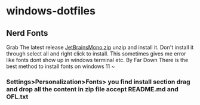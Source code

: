 # windows-dotfiles

## Nerd Fonts
Grab The latest release [JetBrainsMono.zip](https://github.com/ryanoasis/nerd-fonts/releases/)
unzip and install it.
Don't install it through select all and right click to install. This sometimes gives me error like fonts dont show up in windows terminal etc.
By Far Down There is the best method to install fonts on windows 11 ~
### Settings>Personalization>Fonts> you find install section drag and drop all the content in zip file accept README.md and OFL.txt
